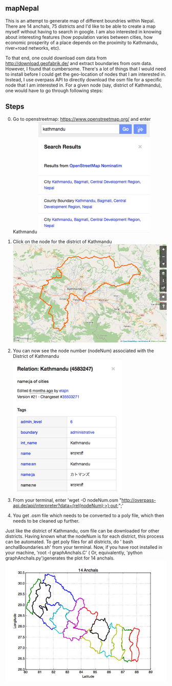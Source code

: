 ## mapNepal
This is an attempt to generate map of different boundries within Nepal. There are 14 anchals, 75 districts and I'd like to be able to create a map myself without having to search in google. I am also interested in knowing about interesting features (how population varies between cities, how economic prosperity of a place depends on the proximity to Kathmandu, river+road networks, etc).


To that end, one could download osm data from http://download.geofabrik.de/ and extract boundaries from osm data. However, I found that cumbersome. There's a lot of things that I would need to install before I could get the geo-location of nodes that I am interested in. Instead, I use overpass API to directly download the osm file for a specific node that I am interested in. For a given node (say, district of Kathmandu), one would have to go through following steps:

## Steps

0. Go to openstreetmap: https://www.openstreetmap.org/ and enter Kathmandu ![](./plots/Search.png)

1. Click on the node for the district of Kathmandu ![](./plots/District.png)

3. You can now see the node number (nodeNum) associated with the District of Kathmandu  ![](./plots/Node.png)

4. From your terminal, enter 'wget -O nodeNum.osm "http://overpass-api.de/api/interpreter?data=(rel(nodeNum);>);out;";'

5. You get .osm file which needs to be converted to a poly file, which then needs to be cleaned up further.


Just like the district of Kathmandu, osm file can be downloaded for other districts. Having known what the nodeNum is for each district, this process can be automated. To get poly files for all districts, do ' bash anchalBoundaries.sh'
from your terminal. Now, if you have root installed in your machine, 'root -l graphAnchals.C' ( Or, equivalently,  'python graphAnchals.py')generates the plot for 14 anchals.
![](./plots/14Anchals.gif)
